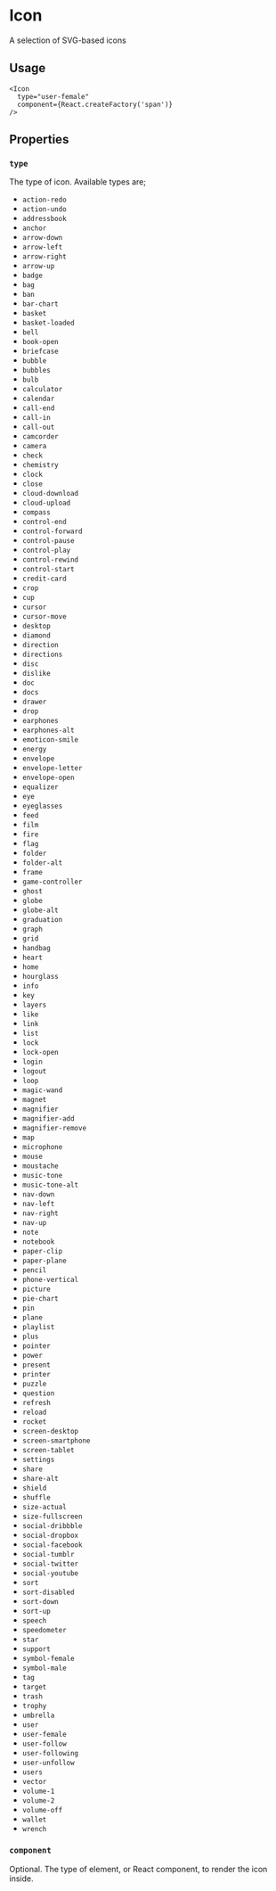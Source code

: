 # Icon

A selection of SVG-based icons

## Usage

```
<Icon
  type="user-female"
  component={React.createFactory('span')}
/>
```

## Properties

### `type`

The type of icon. Available types are;

* `action-redo`
* `action-undo`
* `addressbook`
* `anchor`
* `arrow-down`
* `arrow-left`
* `arrow-right`
* `arrow-up`
* `badge`
* `bag`
* `ban`
* `bar-chart`
* `basket`
* `basket-loaded`
* `bell`
* `book-open`
* `briefcase`
* `bubble`
* `bubbles`
* `bulb`
* `calculator`
* `calendar`
* `call-end`
* `call-in`
* `call-out`
* `camcorder`
* `camera`
* `check`
* `chemistry`
* `clock`
* `close`
* `cloud-download`
* `cloud-upload`
* `compass`
* `control-end`
* `control-forward`
* `control-pause`
* `control-play`
* `control-rewind`
* `control-start`
* `credit-card`
* `crop`
* `cup`
* `cursor`
* `cursor-move`
* `desktop`
* `diamond`
* `direction`
* `directions`
* `disc`
* `dislike`
* `doc`
* `docs`
* `drawer`
* `drop`
* `earphones`
* `earphones-alt`
* `emoticon-smile`
* `energy`
* `envelope`
* `envelope-letter`
* `envelope-open`
* `equalizer`
* `eye`
* `eyeglasses`
* `feed`
* `film`
* `fire`
* `flag`
* `folder`
* `folder-alt`
* `frame`
* `game-controller`
* `ghost`
* `globe`
* `globe-alt`
* `graduation`
* `graph`
* `grid`
* `handbag`
* `heart`
* `home`
* `hourglass`
* `info`
* `key`
* `layers`
* `like`
* `link`
* `list`
* `lock`
* `lock-open`
* `login`
* `logout`
* `loop`
* `magic-wand`
* `magnet`
* `magnifier`
* `magnifier-add`
* `magnifier-remove`
* `map`
* `microphone`
* `mouse`
* `moustache`
* `music-tone`
* `music-tone-alt`
* `nav-down`
* `nav-left`
* `nav-right`
* `nav-up`
* `note`
* `notebook`
* `paper-clip`
* `paper-plane`
* `pencil`
* `phone-vertical`
* `picture`
* `pie-chart`
* `pin`
* `plane`
* `playlist`
* `plus`
* `pointer`
* `power`
* `present`
* `printer`
* `puzzle`
* `question`
* `refresh`
* `reload`
* `rocket`
* `screen-desktop`
* `screen-smartphone`
* `screen-tablet`
* `settings`
* `share`
* `share-alt`
* `shield`
* `shuffle`
* `size-actual`
* `size-fullscreen`
* `social-dribbble`
* `social-dropbox`
* `social-facebook`
* `social-tumblr`
* `social-twitter`
* `social-youtube`
* `sort`
* `sort-disabled`
* `sort-down`
* `sort-up`
* `speech`
* `speedometer`
* `star`
* `support`
* `symbol-female`
* `symbol-male`
* `tag`
* `target`
* `trash`
* `trophy`
* `umbrella`
* `user`
* `user-female`
* `user-follow`
* `user-following`
* `user-unfollow`
* `users`
* `vector`
* `volume-1`
* `volume-2`
* `volume-off`
* `wallet`
* `wrench`

### `component`

Optional. The type of element, or React component, to render the icon inside.
